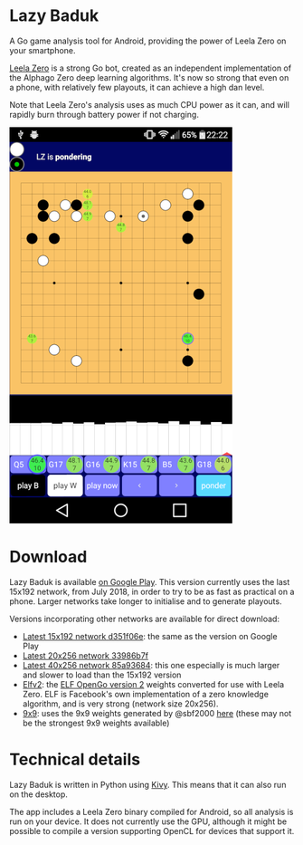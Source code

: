 
# Lazy Baduk

A Go game analysis tool for Android, providing the power of Leela Zero
on your smartphone.

[Leela Zero](https://zero.sjeng.org/) is a strong Go bot, created as
an independent implementation of the Alphago Zero deep learning
algorithms. It's now so strong that even on a phone, with relatively
few playouts, it can achieve a high dan level.

Note that Leela Zero's analysis uses as much CPU power as it can, and
will rapidly burn through battery power if not charging.

![Lazy Baduk screenshot](screenshots/example_screenshot_small.png)

# Download

Lazy Baduk is available [on Google
Play](https://play.google.com/store/apps/details?id=net.inclem.lazybaduk). This
version currently uses the last 15x192 network, from July 2018, in
order to try to be as fast as practical on a phone. Larger networks
take longer to initialise and to generate playouts.

Versions incorporating other networks are available for direct download:
- [Latest 15x192 network d351f06e](https://github.com/inclement/LazyBaduk/releases/download/0.6/lzviewer15x192-0.6-release-signed.apk): the same as the version on Google Play
- [Latest 20x256 network 33986b7f](https://github.com/inclement/LazyBaduk/releases/download/0.6/lzviewer20x256-0.6-release-signed.apk)
- [Latest 40x256 network 85a93684](https://github.com/inclement/LazyBaduk/releases/download/0.6/lzviewer40x256-0.6-release-signed.apk): this one especially is much larger and slower to load than the 15x192 version
- [Elfv2](https://github.com/inclement/LazyBaduk/releases/download/0.6/lzviewerElfv2-0.6-release-signed.apk): the [ELF OpenGo version 2](https://github.com/pytorch/elf) weights converted for use with Leela Zero. ELF is Facebook's own implementation of a zero knowledge algorithm, and is very strong (network size 20x256).
- [9x9](https://github.com/inclement/LazyBaduk/releases/download/0.6/lzviewer9x9-0.6-release-signed.apk): uses the 9x9 weights generated by @sbf2000 [here](https://github.com/leela-zero/leela-zero/issues/1291) (these may not be the strongest 9x9 weights available)

# Technical details

Lazy Baduk is written in Python using [Kivy](https://kivy.org/). This
means that it can also run on the desktop.

The app includes a Leela Zero binary compiled for Android, so all
analysis is run on your device. It does not currently use the GPU,
although it might be possible to compile a version supporting OpenCL
for devices that support it.
